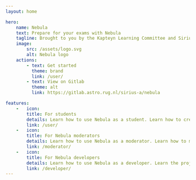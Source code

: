 ```yaml
---
layout: home

hero:
    name: Nebula
    text: Prepare for your exams with Nebula
    tagline: Brought to you by the Kapteyn Learning Committee and Sirius A
    image:
        src: /assets/logo.svg
        alt: Nebula logo
    actions:
        - text: Get started
          theme: brand
          link: /user/
        - text: View on Gitlab
          theme: alt
          link: https://gitlab.astro.rug.nl/sirius-a/nebula

features:
    -   icon: 
        title: For students
        details: Learn how to use Nebula as a student. Learn how to create and format questions, answers and comments.
        link: /user/
    -   icon:
        title: For Nebula moderators
        details: Learn how to use Nebula as a moderator. Learn how to moderate questions, answers and comments. Learn how to managage users, courses and questions.
        link: /moderator/ 
    -   icon:
        title: For Nebula developers
        details: Learn how to use Nebula as a developer. Learn the project structure, how to set up a development environment and how to contribute to the project.
        link: /developer/
---
```



<script setup lang="ts">
    /* 
        Workaround for vitepress not going to the correct path when
        doing a full page load on a subpath.
    */

    import { useRouter, useRoute } from 'vitepress'
    import { onBeforeMount } from 'vue'

    const router = useRouter()

    onBeforeMount(() => {
        const pathParams = new URLSearchParams(window.location.search)
        const path = pathParams.get('path')
        const hash = window.location.hash

        if (path) {
            router.go("/docs/" + path + hash)
        }
    })


</script>